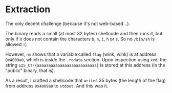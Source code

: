 # Extraction
The only decent challenge (because it's not web-based...).

The binary reads a small (at most 32 bytes) shellcode and then runs it, but only if it does not contain the characters `b`, `n`, `i`, `h` or `s`.
So no `/bin/sh` is allowed :(.

However, `nm` shows that a variable called `flag` (wink, wink) is at address `0x4009a0`, which is inside the `.rodata` section.
Upon inspection using `xxd`, the string `SIS_CTF{aaaaaaaaaaaaaaaaaaaaaaaaaa}` is stored at this address (in the "public" binary, that is).

As a result, I crafted a shellcode that `write`s 35 bytes (the length of the flag) from address `0x4009a0` to `stdout`.
And this was it.
